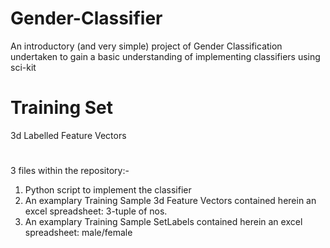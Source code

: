 # Gender-Classifier
An introductory (and very simple) project of Gender Classification undertaken to gain a basic understanding of implementing classifiers using sci-kit

# Training Set
3d Labelled Feature Vectors

#
3 files within the repository:-
  1. Python script to implement the classifier
  2. An examplary Training Sample 3d Feature Vectors contained herein an excel spreadsheet: 3-tuple of nos.
  3. An examplary Training Sample SetLabels contained herein an excel spreadsheet: male/female
